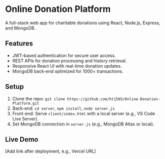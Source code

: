 # Online Donation Platform
A full-stack web app for charitable donations using React, Node.js, Express, and MongoDB.

## Features
- JWT-based authentication for secure user access.
- REST APIs for donation processing and history retrieval.
- Responsive React UI with real-time donation updates.
- MongoDB back-end optimized for 1000+ transactions.

## Setup
1. Clone the repo: `git clone https://github.com/ht1505/Online-Donation-Platform.git`
2. Back-end: `cd server`, `npm install`, `node server.js`
3. Front-end: Serve `client/index.html` with a local server (e.g., VS Code Live Server).
4. Set MongoDB connection in `server.js` (e.g., MongoDB Atlas or local).

## Live Demo
[Add link after deployment, e.g., Vercel URL]
